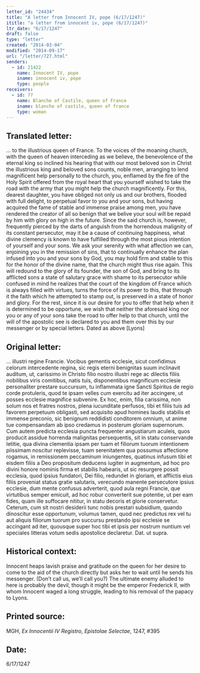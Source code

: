 ```yaml
---
letter_id: "24434"
title: "A letter from Innocent IV, pope (6/17/1247)"
ititle: "a letter from innocent iv, pope (6/17/1247)"
ltr_date: "6/17/1247"
draft: false
type: "letter"
created: "2014-03-04"
modified: "2014-09-17"
url: "/letter/727.html"
senders:
  - id: 21422
    name: Innocent IV, pope
    iname: innocent iv, pope
    type: people
receivers:
  - id: 77
    name: Blanche of Castile, queen of France
    iname: blanche of castile, queen of france
    type: woman
---
```

<h2> Translated letter:</h2>... to the illustrious queen of France.
To the voices of the moaning church, with the queen of heaven interceding as we believe, the benevolence of the eternal king so inclined his hearing that with our most beloved son in Christ the illustrious king and beloved sons counts, noble men, arranging to lend magnificent help personally to the church, you, enflamed by the fire of the Holy Spirit offered from the royal heart that you yourself wished to take the road with the army that you might help the church magnificently.  For this, dearest daughter, you have obliged not only us and our brothers, flooded with full delight, to perpetual favor to you and your sons, but having acquired the fame of stable and immense praise among men, you have rendered the creator of all so benign that we belive your soul will be repaid by him with glory on high in the future.
Since the said church is, however, frequently pierced by the darts of anguish from the horrendous malignity of its constant persecutor, may it be a cause of continuing happiness, what divine clemency is known to have fulfilled through the most pious intention of yourself and your sons.  We ask your serenity with what affection we can, enjoining you in the remission of sins, that to continually enhance the plan infused into you and your sons by God, you may hold firm and stable to this for the honor of the divine name, that the church might thus rise again.  This will redound to the glory of its founder, the son of God, and bring to its afflicted sons a state of salutary grace with shame to its persecutor while confused in mind he realizes that the court of the kingdom of France which is always filled with virtues, turns the force of its power to this, that through it the faith which he attempted to stamp out, is preserved in a state of honor and glory.
For the rest, since it is our desire for you to offer that help when it is determined to be opportune, we wish that neither the aforesaid king nor you or any of your sons take the road to offer help to that church, until the will of the apostolic see is declared to you and them over this by our messenger or by special letters.
Dated as above [Lyons]
<h2 class="mt-4"> Original letter:</h2>... illustri regine Francie.
Vocibus gementis ecclesie, sicut confidimus celorum intercedente regina, sic regis eterni benignitas suum inclinavit auditum, ut, carissimo in Christo filio nostro illustri rege ac dilectis filiis nobilibus viris comitibus, natis tuis, disponentibus magnificum ecclesie personaliter prestare succursum, tu inflammata igne Sancti Spiritus de regio corde protuleris, quod te ipsam velles cum exercitu ad iter accingere, ut posses ecclesie magnifice subvenire.  Ex hoc, enim, filia carissima, non solum nos et fratres nostros, plena iucunditate perfusos, tibi et filiis tuis ad favorem perpetuum obligasti, sed acquisito apud homines laudis stabilis et immense preconio, sic benignum reddidisti conditorem omnium, ut anime tue compensandam ab ipso credamus in posterum gloriam supernorum.  Cum autem predicta ecclesia puncta frequenter angustiarum aculeis, quos producit assidue horrenda malignitas persequentis, sit in statu conservande letitie, qua divina clementia ipsam per tuam et filiorum tuorum intentionem piissimam noscitur replevisse, tuam serenitatem qua possumus affectione rogamus, in remissionem peccaminum iniungentes, quatinus infusum tibi et eisdem filiis a Deo propositum deducens iugiter in augmentum, ad hoc pro divini honore nominis firma et stabilis habearis, ut sic resurgere possit ecclesia, quod ipsius fundatori, Dei filio, redundet in gloriam, et afflictis eius filiis proveniat status gratie salutaris, verecundo manente persecutore ipsius ecclesie, dum mente confusus adverterit, quod aula regni Francie, que virtutibus semper emicuit, ad hoc robur converterit sue potentie, ut per eam fides, quam ille suffocare nititur, in statu decoris et glorie conservetur.  Ceterum, cum sit nostri desiderii tunc nobis prestari subsidium, quando dinoscitur esse opportunum, volumus tamen, quod nec predictus rex vel tu aut aliquis filiorum tuorum pro succursu prestando ipsi ecclesie se accingant ad iter, quousque super hoc tibi et ipsis per nostrum nuntium vel speciales litteras votum sedis apostolice declaretur.
Dat. ut supra.
<h2 class="mt-4"> Historical context:</h2>Innocent heaps lavish praise and gratitude on the queen for her desire to come to the aid of the church directly but asks her to wait until he sends his messenger.  (Don’t call us, we’ll call you?)  The ultimate enemy alluded to here is probably the devil, though it might be the emperor Frederick II, with whom Innocent waged a long struggle, leading to his removal of the papacy to Lyons.
<h2 class="mt-4"> Printed source:</h2><p>MGH, <em>Ex Innocentii IV Registro, Epistolae Selectae</em>, 1247, #395</p><h2 class="mt-4"> Date:</h2>6/17/1247